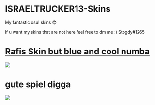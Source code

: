 # ISRAELTRUCKER13-Skins

My fantastic osu! skins 😎

If u want my skins that are not here feel free to dm me :)
Stogdy#1265 




# [Rafis Skin but blue and cool numba](https://cdn.discordapp.com/attachments/930400497561657344/1030438131339640883/ISRAELTRUCKER_Rafis_cool_numba.osk)
![](https://cdn.discordapp.com/attachments/992556467137826889/1030437159456493618/screenshot525.jpg)

# [gute spiel digga](https://cdn.discordapp.com/attachments/742865381382815824/1030219668125913178/gute_spiel_digga.osk)
![](https://cdn.discordapp.com/attachments/742865381382815824/1030220335267721287/screenshot499.jpg)
